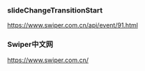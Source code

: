 ### slideChangeTransitionStart
https://www.swiper.com.cn/api/event/91.html

### Swiper中文网
https://www.swiper.com.cn/

###















